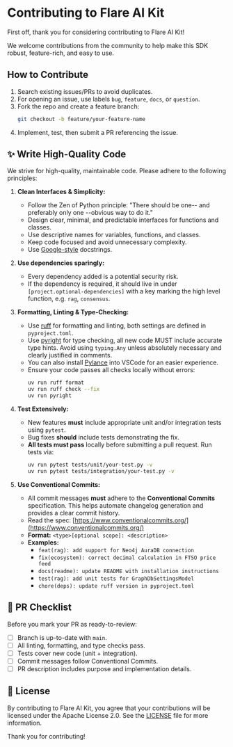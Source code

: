 # Contributing to Flare AI Kit

First off, thank you for considering contributing to Flare AI Kit!

We welcome contributions from the community to help make this SDK robust, feature-rich, and easy to use.

## How to Contribute

1. Search existing issues/PRs to avoid duplicates.
2. For opening an issue, use labels `bug`, `feature`, `docs`, or `question`.
3. Fork the repo and create a feature branch:
   ```bash
   git checkout -b feature/your-feature-name
   ```
4. Implement, test, then submit a PR referencing the issue.

## ✨ Write High-Quality Code

We strive for high-quality, maintainable code. Please adhere to the following principles:

1.  **Clean Interfaces & Simplicity:**

    - Follow the Zen of Python principle: "There should be one-- and preferably only one --obvious way to do it."
    - Design clear, minimal, and predictable interfaces for functions and classes.
    - Use descriptive names for variables, functions, and classes.
    - Keep code focused and avoid unnecessary complexity.
    - Use [Google-style](https://google.github.io/styleguide/pyguide.html#38-comments-and-docstrings) docstrings.

2.  **Use dependencies sparingly:**

    - Every dependency added is a potential security risk.
    - If the dependency is required, it should live in under `[project.optional-dependencies]` with a key marking the high level function, e.g. `rag`, `consensus`.

3.  **Formatting, Linting & Type-Checking:**

    - Use [ruff](https://docs.astral.sh/ruff/) for formatting and linting, both settings are defined in `pyproject.toml`.
    - Use [pyright](https://github.com/microsoft/pyright) for type checking, all new code MUST include accurate type hints. Avoid using `typing.Any` unless absolutely necessary and clearly justified in comments.
    - You can also install [Pylance](https://marketplace.visualstudio.com/items?itemName=ms-python.vscode-pylance) into VSCode for an easier experience.
    - Ensure your code passes all checks locally without errors:
      ```bash
      uv run ruff format
      uv run ruff check --fix
      uv run pyright
      ```

4.  **Test Extensively:**

    - New features **must** include appropriate unit and/or integration tests using `pytest`.
    - Bug fixes **should** include tests demonstrating the fix.
    - **All tests must pass** locally before submitting a pull request. Run tests via:
      ```bash
      uv run pytest tests/unit/your-test.py -v
      uv run pytest tests/integration/your-test.py -v
      ```

5.  **Use Conventional Commits:**

    - All commit messages **must** adhere to the **Conventional Commits** specification. This helps automate changelog generation and provides a clear commit history.
    - Read the spec: [https://www.conventionalcommits.org/](https://www.conventionalcommits.org/)
    - **Format:** `<type>[optional scope]: <description>`
    - **Examples:**
      - `feat(rag): add support for Neo4j AuraDB connection`
      - `fix(ecosystem): correct decimal calculation in FTSO price feed`
      - `docs(readme): update README with installation instructions`
      - `test(rag): add unit tests for GraphDbSettingsModel`
      - `chore(deps): update ruff version in pyproject.toml`

## 🚨 PR Checklist

Before you mark your PR as ready-to-review:

- [ ] Branch is up-to-date with `main`.
- [ ] All linting, formatting, and type checks pass.
- [ ] Tests cover new code (unit + integration).
- [ ] Commit messages follow Conventional Commits.
- [ ] PR description includes purpose and implementation details.

## 📜 License

By contributing to Flare AI Kit, you agree that your contributions will be licensed under the Apache License 2.0. See the [LICENSE](LICENSE) file for more information.

Thank you for contributing!
